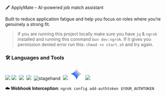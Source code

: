 🖋️ ApplyMate – AI-powered job match assistant

Built to reduce application fatigue and help you focus on roles where you’re genuinely a strong fit.

> If you are running this project locally make sure you have `jq` & `ngrok` installed and running this command `bun dev:ngrok`. If it gives you permission denied error run this: `chmod +x start.sh` and try again.

### 🛠️ Languages and Tools

<img src="https://cdn.svgporn.com/logos/typescript-icon.svg" width="48">&nbsp;<img src=https://nuxt.com/assets/design-kit/icon-green.png width="48">
&nbsp;<img src="https://cdn.svgporn.com/logos/postgresql.svg" width="48">
&nbsp;<img src="https://cdn.svgporn.com/logos/redis.svg" width="42">
&nbsp;<img src="https://www.stagehand.dev/logo.svg" width="48" alt="stagehand">
&nbsp;<img src="https://cdn.svgporn.com/logos/playwright.svg" width="42">
&nbsp;<img src="./public/gemini.svg" width="40">
&nbsp;<img src="https://cdn.svgporn.com/logos/bun.svg" width="48">

**☁️ Webhook Interception**: `ngrok config add-authtoken $YOUR_AUTHTOKEN`
